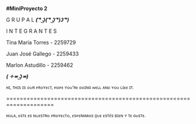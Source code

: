 **#MiniProyecto 2**

G R U P A L
***( ͡° ͜ʖ( ͡° ͜ʖ ͡°)ʖ ͡°)*** 

I N T E G R A N T E S

Tina Maria Torres - 2259729

Juan José Gallego - 2259433

Marlon Astudillo  - 2259462

***( ✧≖ ͜ʖ≖)***

<sub> ʜɪ, ᴛʜɪs ɪs ᴏᴜʀ ᴘʀᴏʏᴇᴄᴛ, ʜᴏᴘᴇ ʏᴏᴜ'ʀᴇ ᴅᴏɪɴɢ ᴡᴇʟʟ ᴀɴᴅ ʏᴏᴜ ʟɪᴋᴇ ɪᴛ.</sub>

====================================================================

<sub> ʜᴏʟᴀ, ᴇsᴛᴇ ᴇs ɴᴜᴇsᴛʀᴏ ᴘʀᴏʏᴇᴄᴛᴏ, ᴇsᴘᴇʀᴀᴍᴏs ǫᴜᴇ ᴇsᴛᴇ́s ʙɪᴇɴ ʏ ᴛᴇ ɢᴜsᴛᴇ. </sub>
